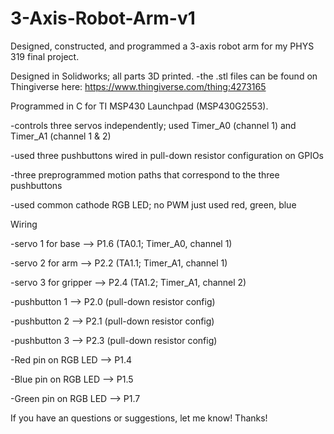# 3-Axis-Robot-Arm-v1
Designed, constructed, and programmed a 3-axis robot arm for my PHYS 319 final project.

Designed in Solidworks; all parts 3D printed.
-the .stl files can be found on Thingiverse here: https://www.thingiverse.com/thing:4273165


Programmed in C for TI MSP430 Launchpad (MSP430G2553).

-controls three servos independently; used Timer_A0 (channel 1) and Timer_A1 (channel 1 & 2)

-used three pushbuttons wired in pull-down resistor configuration on GPIOs

-three preprogrammed motion paths that correspond to the three pushbuttons

-used common cathode RGB LED; no PWM just used red, green, blue


Wiring

-servo 1 for base     --> P1.6 (TA0.1; Timer_A0, channel 1)

-servo 2 for arm      --> P2.2 (TA1.1; Timer_A1, channel 1)

-servo 3 for gripper  --> P2.4 (TA1.2; Timer_A1, channel 2)

-pushbutton 1         --> P2.0 (pull-down resistor config)

-pushbutton 2         --> P2.1 (pull-down resistor config)

-pushbutton 3         --> P2.3 (pull-down resistor config)

-Red pin on RGB LED   --> P1.4

-Blue pin on RGB LED  --> P1.5

-Green pin on RGB LED --> P1.7


If you have an questions or suggestions, let me know! Thanks!

